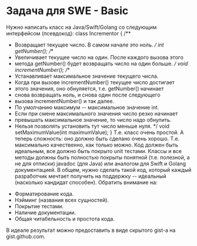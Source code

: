 # Задача для SWE - Basic

Нужно написать класс на Java/Swift/Golang со следующим интерфейсом (псевдокод):
class Incrementor {
/**
* Возвращает текущее число. В самом начале это ноль.
*/
int getNumber();
/**
* Увеличивает текущее число на один. После каждого вызова этого
* метода getNumber() будет возвращать число на один больше.
*/
void incrementNumber();
/**
* Устанавливает максимальное значение текущего числа.
* Когда при вызове incrementNumber() текущее число достигает
* этого значения, оно обнуляется, т.е. getNumber() начинает
* снова возвращать ноль, и снова один после следующего
* вызова incrementNumber() и так далее.
* По умолчанию максимум -- максимальное значение int.
* Если при смене максимального значения число резко начинает
* превышать максимальное значение, то число надо обнулить.
* Нельзя позволять установить тут число меньше нуля.
*/
void setMaximumValue(int maximumValue);
}
Т.е. класс очень простой. А теперь сложность: оно должно быть сделано очень
хорошо. Т.е. максимально качественно, как только можно. Код должен быть
идеальным, все должно быть покрыто unit тестами. Классы и все методы должны быть
полностью покрыты понятной (т.е. полезной, а не для отписки) javadoc (для Java) или
аналогом для Swift и Golang документацией. В общем, нужно сделать такой код,
который каждый разработчик мечтает получить на поддержку -- идеальный (насколько
кандидат способен).
Обратить внимание на:

- Форматирование кода.
- Нэйминг (названия всех сущностей).
- Покрытие тестами.
- Наличие документации.
- Общая читабельность и простота кода.


В идеале результат можно предоставить в виде скрытого gist-а на gist.github.com.


